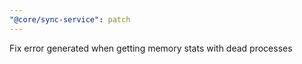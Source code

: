 ```yaml
---
"@core/sync-service": patch
---
```


Fix error generated when getting memory stats with dead processes
